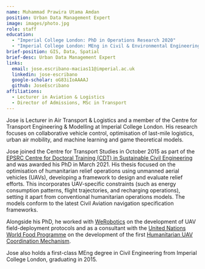 ```yaml
---
name: Muhammad Prawira Utama Amdan
position: Urban Data Management Expert
image: images/photo.jpg
role: staff
education: 
  - "Imperial College London: PhD in Operations Research 2020"
  - "Imperial College London: MEng in Civil & Environmental Engineering 2015"
brief-position: GIS, Data, Spatial
brief-desc: Urban Data Management Expert
links:
  email: jose.escribano-macias11@imperial.ac.uk
  linkedin: jose-escribano
  google-scholar: oG83iIoAAAAJ
  github: JoseEscribano
affiliations:
  - Lecturer in Aviation & Logistics
  - Director of Admissions, MSc in Transport
---
```


Jose is Lecturer in Air Transport & Logistics and a member of the Centre for Transport Engineering & Modelling at Imperial College London. His research focuses on collaborative vehicle control, optimisation of last-mile logistics, urban air mobility, and machine learning and game theoretical models.

Jose joined the Centre for Transport Studies in October 2015 as part of the [EPSRC Centre for Doctoral Training (CDT) in Sustainable Civil Engineering](https://www.imperial.ac.uk/sustainable-civil-engineering) and was awarded his PhD in March 2021. His thesis focused on the optimisation of humanitarian relief operations using unmanned aerial vehicles (UAVs), developing a framework to design and evaluate relief efforts. This incorporates UAV-specific constraints (such as energy consumption patterns, flight trajectories, and recharging operations), setting it apart from conventional humanitarian operations models. The models conform to the latest Civil Aviation navigation specification frameworks.

Alongside his PhD, he worked with [WeRobotics](https://werobotics.org/) on the development of UAV field-deployment protocols and as a consultant with the [United Nations World Food Programme](https://www.wfp.org) on the development of the first [Humanitarian UAV Coordination Mechanism](https://www.wfp.org/news/news-release/wfp-and-belgium-start-efforts-deploy-drones-humanitarian-emergencies).

Jose also holds a first-class MEng degree in Civil Engineering from Imperial College London, graduating in 2015.
